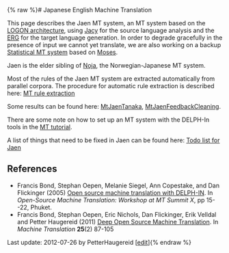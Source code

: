 {% raw %}# Japanese English Machine Translation

This page describes the Jaen MT system, an MT system based on the [LOGON
architecture](https://delph-in.github.io/docs/tools/LogonTop), using [Jacy](https://delph-in.github.io/docs/grammars/JacyTop) for the source language
analysis and the [ERG](https://delph-in.github.io/docs/erg/ErgTop) for the target language generation. In
order to degrade gracefully in the presence of input we cannot yet
translate, we are also working on a backup [Statistical MT
system](https://delph-in.github.io/docs/garage/MtJaenSmt) based on [Moses](http://www.statmt.org/moses/).

Jaen is the elder sibling of [Noja](https://delph-in.github.io/docs/tools/NoJa), the Norwegian-Japanese MT
system.

Most of the rules of the Jaen MT system are extracted automatically from
parallel corpora. The procedure for automatic rule extraction is
described here: [MT rule extraction](https://delph-in.github.io/docs/garage/MtRuleExtraction)

Some results can be found here: [MtJaenTanaka](https://delph-in.github.io/docs/garage/MtJaenTanaka),
[MtJaenFeedbackCleaning](https://delph-in.github.io/docs/garage/MtJaenFeedbackCleaning).

There are some note on how to set up an MT system with the DELPH-In
tools in the [MT tutorial](https://delph-in.github.io/docs/garage/MachineTranslationTutorial).

A list of things that need to be fixed in Jaen can be found here: [Todo
list for Jaen](https://delph-in.github.io/docs/garage/JaenTodo)

## References

- Francis Bond, Stephan Oepen, Melanie Siegel, Ann Copestake, and Dan
Flickinger (2005) [Open source machine translation with
DELPH-IN](http://www2.nict.go.jp/x/x161/en/member/bond/pubs/2005-summit-osmt.pdf).
In *Open-Source Machine Translation: Workshop at MT Summit X*, pp
15--22, Phuket.
- Francis Bond, Stephan Oepen, Eric Nichols, Dan Flickinger, Erik
Velldal and Petter Haugereid (2011) [Deep Open Source Machine
Translation](http://www.springerlink.com/openurl.asp?genre=article&id=doi:10.1007/s10590-011-9099-4).
In *Machine Translation* **25**(2) 87-105

Last update: 2012-07-26 by PetterHaugereid [[edit](https://github.com/delph-in/docs/wiki/MtJaen/_edit)]{% endraw %}